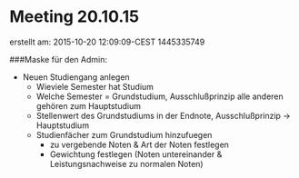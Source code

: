 # Meeting 20.10.15
erstellt am: 2015-10-20 12:09:09-CEST  1445335749

###Maske für den Admin:
- Neuen Studiengang anlegen
	- Wieviele Semester hat Studium
	- Welche Semester = Grundstudium, Ausschlußprinzip alle anderen gehören zum Hauptstudium
	- Stellenwert des Grundstudiums in der Endnote, Ausschlußprinzip -> Hauptstudium
	- Studienfächer zum Grundstudium hinzufuegen
		- zu vergebende Noten & Art der Noten festlegen
		- Gewichtung festlegen (Noten untereinander & Leistungsnachweise zu normalen Noten)

